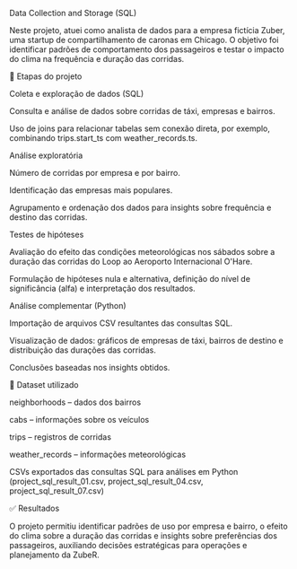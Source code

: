 Data Collection and Storage (SQL)

Neste projeto, atuei como analista de dados para a empresa fictícia Zuber, uma startup de compartilhamento de caronas em Chicago. O objetivo foi identificar padrões de comportamento dos passageiros e testar o impacto do clima na frequência e duração das corridas.

🔹 Etapas do projeto

Coleta e exploração de dados (SQL)

Consulta e análise de dados sobre corridas de táxi, empresas e bairros.

Uso de joins para relacionar tabelas sem conexão direta, por exemplo, combinando trips.start_ts com weather_records.ts.

Análise exploratória

Número de corridas por empresa e por bairro.

Identificação das empresas mais populares.

Agrupamento e ordenação dos dados para insights sobre frequência e destino das corridas.

Testes de hipóteses

Avaliação do efeito das condições meteorológicas nos sábados sobre a duração das corridas do Loop ao Aeroporto Internacional O'Hare.

Formulação de hipóteses nula e alternativa, definição do nível de significância (alfa) e interpretação dos resultados.

Análise complementar (Python)

Importação de arquivos CSV resultantes das consultas SQL.

Visualização de dados: gráficos de empresas de táxi, bairros de destino e distribuição das durações das corridas.

Conclusões baseadas nos insights obtidos.

📂 Dataset utilizado

neighborhoods – dados dos bairros

cabs – informações sobre os veículos

trips – registros de corridas

weather_records – informações meteorológicas

CSVs exportados das consultas SQL para análises em Python (project_sql_result_01.csv, project_sql_result_04.csv, project_sql_result_07.csv)

✅ Resultados

O projeto permitiu identificar padrões de uso por empresa e bairro, o efeito do clima sobre a duração das corridas e insights sobre preferências dos passageiros, auxiliando decisões estratégicas para operações e planejamento da ZubeR.
